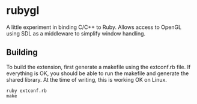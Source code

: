 rubygl
======

A little experiment in binding C/C++ to Ruby. Allows access to OpenGL using SDL as a middleware to simplify window handling.

Building
------

To build the extension, first generate a makefile using the extconf.rb file. If everything is OK, you should be able to run the makefile and generate the shared library. At the time of writing, this is working OK on Linux.

```
ruby extconf.rb
make
```


